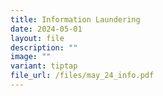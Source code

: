 ```yaml
---
title: Information Laundering
date: 2024-05-01
layout: file
description: ""
image: ""
variant: tiptap
file_url: /files/may_24_info.pdf
---
```


